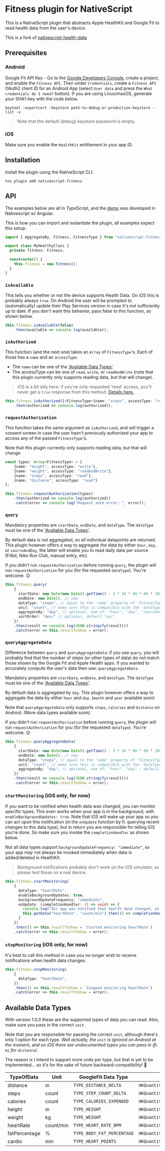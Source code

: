 # Fitness plugin for NativeScript
This is a NativeScript plugin that abstracts Apple HealthKit and Google Fit to read health data from the user's device.

This is a fork of [nativescript-health-data](https://github.com/EddyVerbruggen/nativescript-health-data)

## Prerequisites

### Android
Google Fit API Key - Go to the [Google Developers Console](https://console.developers.google.com/), create a project, and enable the `Fitness API`.
Then under `Credentials`, create a `Fitness API` OAuth2 client ID for an Android App (select `User data` and press the `What credentials do I need?` button).
If you are using Linux/maxOS, generate your SHA1-key with the code below.

```shell
keytool -exportcert -keystore path-to-debug-or-production-keystore -list -v
```

> Note that the default (debug) keystore password is empty.

### iOS
Make sure you enable the `HealthKit` entitlement in your app ID.

## Installation
Install the plugin using the NativeScript CLI:

```
tns plugin add nativescript-fitness
```

## API 
The examples below are all in TypeScript, and the [demo](https://github.com/DonsWayo/nativescript-fitness/tree/master/demo-ng) was developed in Nativescript w/ Angular.

This is how you can import and instantiate the plugin, all examples expect this setup:

```typescript
import { AggregateBy, Fitness, FitnessType } from "nativescript-fitness";

export class MyHealthyClass {
  private fitness: Fitness;

  constructor() {
    this.fitness = new Fitness();
  }
}
```

### `isAvailable`
This tells you whether or not the device supports Health Data. On iOS this is probably always `true`.
On Android the user will be prompted to (automatically) update their Play Services version in case it's not sufficiently up to date.
If you don't want this behavior, pass false to this function, as shown below.

```typescript
this.fitness.isAvailable(false)
    .then(available => console.log(available));
```

### `isAuthorized`
This function (and the next one) takes an `Array` of `FitnessType`'s. Each of those has a `name` and an `accessType`.

- The `name` can be one of the ['Available Data Types'](#available-data-types).
- The accessType can be one of `read`, `write`, or `readAndWrite` (note that this plugin currently only supports reading data, but that will change).

> iOS is a bit silly here: if you've only requested 'read' access, you'll never get a `true` response from this method. [Details here.](https://stackoverflow.com/a/29128231/2596974)

```typescript
this.fitness.isAuthorized([<FitnessType>{name: "steps", accessType: "read"}])
    .then(authorized => console.log(authorized));
```

### `requestAuthorization`
This function takes the same argument as `isAuthorized`, and will trigger a consent screen in case the user hasn't previously authorized your app to access any of the passed `FitnessType`'s.

Note that this plugin currently only supports reading data, but that will change.
 
```typescript
const types: Array<FitnessType> = [
	{name: "height", accessType: "write"},
	{name: "weight", accessType: "readAndWrite"},
	{name: "steps", accessType: "read"},
	{name: "distance", accessType: "read"}
];

this.fitness.requestAuthorization(types)
    .then(authorized => console.log(authorized))
    .catch(error => console.log("Request auth error: ", error));
```

### `query`
Mandatory properties are `startData`, `endDate`, and `dataType`.
The `dataType` must be one of the ['Available Data Types'](#available-data-types).

By default data is not aggregated, so all individual datapoints are returned.
This plugin however offers a way to aggregate the data by either `hour`, `day`, or `sourceAndDay`,
the latter will enable you to read daily data per source (Fitbit, Nike Run Club, manual entry, etc).

If you didn't run `requestAuthorization` before running `query`,
the plugin will run `requestAuthorization` for you (for the requested `dataType`). You're welcome. 😉 

```typescript
this.fitness.query(
    {
      startDate: new Date(new Date().getTime() - 3 * 24 * 60 * 60 * 1000), // 3 days ago
      endDate: new Date(), // now
      dataType: "steps", // equal to the 'name' property of 'FitnessType'
      unit: "count", // make sure this is compatible with the 'dataType' (see below)
      aggregateBy: "day", // optional, one of: "hour", "day", "sourceAndDay"
      sortOrder: "desc" // optional, default "asc"
    })
    .then(result => console.log(JSON.stringify(result)))
    .catch(error => this.resultToShow = error);
```

### `queryAggregateData`

 Difference between `query` and `queryAggregateData`: if you use `query`, you will probably find that the number of steps (or other types of data) do not match those shown by the Google Fit and Apple Health apps.  If you wanted to accurately compute the user's data then use: `queryAggregateData`

 Mandatory properties are `startData`, `endDate`, and `dataType`.
 The `dataType` must be one of the ['Available Data Types'](#available-data-types).

 By default data is aggregated by `day`.
 This plugin however offers a way to aggregate the data by either `hour` and `day`. (`month` and `year` available soon)

 Note that `queryAggregateData` only supports `steps`, `calories` and `distance` on Android. (More data types available soon).

 If you didn't run `requestAuthorization` before running `query`,
 the plugin will run `requestAuthorization` for you (for the requested `dataType`). You're welcome. 😉 

 ```typescript
 this.fitness.queryAggregateData(
     {
       startDate: new Date(new Date().getTime() - 3 * 24 * 60 * 60 * 1000), // 3 days ago
       endDate: new Date(), // now
       dataType: "steps", // equal to the 'name' property of 'FitnessType'
       unit: "count", // make sure this is compatible with the 'dataType' (see below)
       aggregateBy: "day", // optional, one of: "hour", "day" ; default: "day"
     })
     .then(result => console.log(JSON.stringify(result)))
     .catch(error => this.resultToShow = error);
 ```

### `startMonitoring` (iOS only, for now)
If you want to be notified when health data was changed, you can monitor specific types.
This even works when your app is in the background, with `enableBackgroundUpdates: true`.
Note that iOS will wake up your app so you can act upon this notification (in the `onUpdate` function by fi. querying recent changes to this data type),
but in return you are responsible for telling iOS you're done. So make sure you invoke the `completionHandler` as shown below.

Not all data types support `backgroundUpdateFrequency: "immediate"`,
so your app may not always be invoked immediately when data is added/deleted in HealthKit.

> Background notifications probably don't work on the iOS simulator, so please test those on a real device.

```typescript
this.fitness.startMonitoring(
    {
      dataType: "heartRate",
      enableBackgroundUpdates: true,
      backgroundUpdateFrequency: "immediate",
      onUpdate: (completionHandler: () => void) => {
        console.log("Our app was notified that health data changed, so querying...");
        this.getData("heartRate", "count/min").then(() => completionHandler());
      }
    })
    .then(() => this.resultToShow = `Started monitoring heartRate`)
    .catch(error => this.resultToShow = error);
```

### `stopMonitoring` (iOS only, for now)
It's best to call this method in case you no longer wish to receive notifications when health data changes.

```typescript
this.fitness.stopMonitoring(
    {
      dataType: "heartRate",
    })
    .then(() => this.resultToShow = `Stopped monitoring heartRate`)
    .catch(error => this.resultToShow = error);
```

## Available Data Types
With version 1.0.0 these are the supported types of data you can read. Also, make sure you pass in the correct `unit`.

Note that you are responsible for passing the correct `unit`, although there's only 1 option for each type. _Well actually, the `unit` is ignored on Android at the moment, and on iOS there are undocumented types you can pass in (fi. `mi` for `distance`)._

The reason is I intend to support more units per type, but that is yet to be implemented... so it's for the sake of future backward-compatibility! 🤯

| TypeOfData | Unit | GoogleFit Data Type | Apple HealthKit Data Type |
| --- | --- | --- | --- |
| distance | m | `TYPE_DISTANCE_DELTA` | `HKQuantityTypeIdentifierDistanceWalkingRunning` |
| steps | count | `TYPE_STEP_COUNT_DELTA` | `HKQuantityTypeIdentifierStepCount` |
| calories | count | `TYPE_CALORIES_EXPENDED` | `HKQuantityTypeIdentifierActiveEnergyBurned` |
| height | m | `TYPE_HEIGHT` | `HKQuantityTypeIdentifierHeight` |
| weight | kg | `TYPE_WEIGHT` | `HKQuantityTypeIdentifierBodyMass` |
| heartRate | count/min | `TYPE_HEART_RATE_BPM` | `HKQuantityTypeIdentifierHeartRate` |
| fatPercentage | % | `TYPE_BODY_FAT_PERCENTAGE` | `HKQuantityTypeIdentifierBodyFatPercentage` |
| cardio | min | `TYPE_HEART_POINTS` | `HKQuantityTypeIdentifierAppleExerciseTime` |


